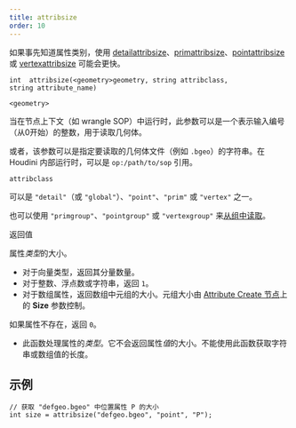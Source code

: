 ```yaml
---
title: attribsize
order: 10
---
```

如果事先知道属性类别，使用 [detailattribsize](/zh-cn/houdini-vex/attributes-and-intrinsics/detailattribsize "返回几何体细节属性的大小")、[primattribsize](/zh-cn/houdini-vex/attributes-and-intrinsics/primattribsize "返回几何体图元属性的大小")、[pointattribsize](/zh-cn/houdini-vex/attributes-and-intrinsics/pointattribsize "返回几何体点属性的大小") 或 [vertexattribsize](/zh-cn/houdini-vex/attributes-and-intrinsics/vertexattribsize "返回几何体顶点属性的大小") 可能会更快。

`int  attribsize(<geometry>geometry, string attribclass, string attribute_name)`

`<geometry>`

当在节点上下文（如 wrangle SOP）中运行时，此参数可以是一个表示输入编号（从0开始）的整数，用于读取几何体。

或者，该参数可以是指定要读取的几何体文件（例如 `.bgeo`）的字符串。在 Houdini 内部运行时，可以是 `op:/path/to/sop` 引用。

`attribclass`

可以是 `"detail"`（或 `"global"`）、`"point"`、`"prim"` 或 `"vertex"` 之一。

也可以使用 `"primgroup"`、`"pointgroup"` 或 `"vertexgroup"` 来[从组中读取](../groups.html "在 VEX 中，可以像读取属性一样读取图元/点/顶点组的内容")。

返回值

属性*类型*的大小。

- 对于向量类型，返回其分量数量。
- 对于整数、浮点数或字符串，返回 `1`。
- 对于数组属性，返回数组中元组的大小。元组大小由 [Attribute Create 节点](../../nodes/sop/attribcreate.html "添加或编辑用户定义的属性")上的 **Size** 参数控制。

如果属性不存在，返回 `0`。

- 此函数处理属性的*类型*。它不会返回属性*值*的大小。不能使用此函数获取字符串或数组值的长度。

## 示例

```vex
// 获取 "defgeo.bgeo" 中位置属性 P 的大小
int size = attribsize("defgeo.bgeo", "point", "P");

```
